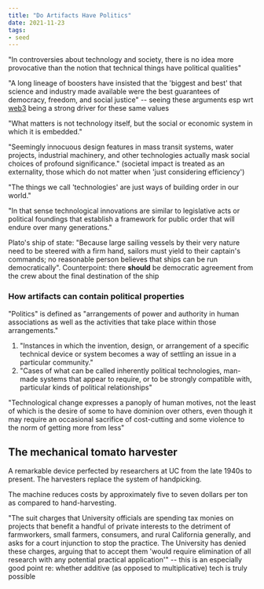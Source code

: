 ```yaml
---
title: "Do Artifacts Have Politics"
date: 2021-11-23
tags:
- seed
---
```


"In controversies about technology and society, there is no idea more provocative than the notion that technical things have political qualities"

"A long lineage of boosters have insisted that the 'biggest and best' that science and industry made available were the best guarantees of democracy, freedom, and social justice" -- seeing these arguments esp wrt [web3](thoughts/web3.md) being a strong driver for these same values

"What matters is not technology itself, but the social or economic system in which it is embedded."

"Seemingly innocuous design features in mass transit systems, water projects, industrial machinery, and other technologies actually mask social choices of profound significance." (societal impact is treated as an externality, those which do not matter when 'just considering efficiency')

"The things we call 'technologies' are just ways of building order in our world."

"In that sense technological innovations are similar to legislative acts or political foundings that establish a framework for public order that will endure over many generations."

Plato's ship of state: "Because large sailing vessels by their very nature need to be steered with a firm hand, sailors must yield to their captain's commands; no reasonable person believes that ships can be run democratically". Counterpoint: there **should** be democratic agreement from the crew about the final destination of the ship

### How artifacts can contain political properties
"Politics" is defined as "arrangements of power and authority in human associations as well as the activities that take place within those arrangements."

1. "Instances in which the invention, design, or arrangement of a specific technical device or system becomes a way of settling an issue in a particular community."
2. "Cases of what can be called inherently political technologies, man-made systems that appear to require, or to be strongly compatible with, particular kinds of political relationships"

"Technological change expresses a panoply of human motives, not the least of which is the desire of some to have dominion over others, even though it may require an occasional sacrifice of cost-cutting and some violence to the norm of getting more from less"

## The mechanical tomato harvester
A remarkable device perfected by researchers at UC from the late 1940s to present. The harvesters replace the system of handpicking.

The machine reduces costs by approximately five to seven dollars per ton as compared to hand-harvesting.

"The suit charges that University officials are spending tax monies on projects that benefit a handful of private interests to the detriment of farmworkers, small farmers, consumers, and rural California generally, and asks for a court injunction to stop the practice. The University has denied these charges, arguing that to accept them 'would require elimination of all research with any potential practical application'" -- this is an especially good point re: whether additive (as opposed to multiplicative) tech is truly possible